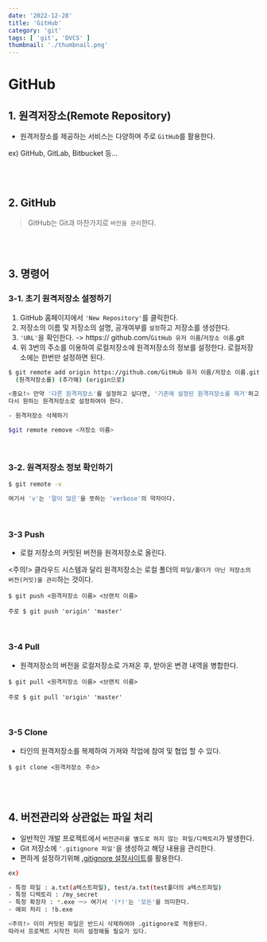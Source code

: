```yaml
---
date: '2022-12-28'
title: 'GitHub'
category: 'git'
tags: [ 'git', 'DVCS' ]
thumbnail: './thumbnail.png'
---
```


# GitHub

## 1. 원격저장소(Remote Repository)

- 원격저장소를 제공하는 서비스는 다양하며 주로 `GitHub`를 활용한다.

ex) GitHub, GitLab, Bitbucket 등...

<br>
<br>

## 2. GitHub

> GitHub는 Git과 마찬가지로 `버전을 관리`한다.

<br>
<br>

## 3. 명령어

### 3-1. 초기 원격저장소 설정하기

1. GitHub 홈페이지에서 `'New Repository'`를 클릭한다.
2. 저장소의 이름 및 저장소의 설명, 공개여부를 `설정`하고 저장소를 생성한다.
3. `'URL'`을 확인한다. -> https:// github.com/`GitHub 유저 이름`/`저장소 이름`.git
4. 위 3번의 주소를 이용하여 로컬저장소에 원격저장소의 정보를 설정한다. 로컬저장소에는 한번만 설정하면 된다.

```bash
$ git remote add origin https://github.com/GitHub 유저 이름/저장소 이름.git
  (원격저장소를) (추가해) (origin으로)

<중요!> 만약 '다른 원격저장소'를 설정하고 싶다면, '기존에 설정된 원격저장소를 제거'하고
다시 원하는 원격저장소로 설정하여야 한다.

- 원격저장소 삭제하기

$git remote remove <저장소 이름>
```

<br>

### 3-2. 원격저장소 정보 확인하기

```bash
$ git remote -v

여기서 'v'는 '말이 많은'을 뜻하는 'verbose'의 약자이다.
```

<br>

### 3-3 Push

- 로컬 저장소의 커밋된 버전을 원격저장소로 올린다.

<주의!> 클라우드 시스템과 달리 원격저장소는 로컬 폴더의 `파일/폴더가 아닌 저장소의 버전(커밋)을 관리`하는 것이다.

```
$ git push <원격저장소 이름> <브랜치 이름>

주로 $ git push 'origin' 'master'
```

<br>

### 3-4 Pull

- 원격저장소의 버전을 로컬저장소로 가져온 후, 받아온 변경 내역을 병합한다.

```
$ git pull <원격저장소 이름> <브랜치 이름>

주로 $ git pull 'origin' 'master'
```

<br>

### 3-5 Clone

- 타인의 원격저장소를 복제하여 가져와 작업에 참여 및 협업 할 수 있다.

```
$ git clone <원격저장소 주소>
```

<br>
<br>

## 4. 버전관리와 상관없는 파일 처리

- 일반적인 개발 프로젝트에서 `버전관리를 별도로 하지 않는 파일/디렉토리`가 발생한다.
- Git 저장소에 `'.gitignore 파일'`을 생성하고 해당 내용을 관리한다.
- 편하게 설정하기위해 [.gitignore 설정사이트](https://gitignore.io)를 활용한다.

```bash
ex)

- 특정 파일 : a.txt(a텍스트파일), test/a.txt(test폴더의 a텍스트파일)
- 특정 디렉토리 : /my_secret
- 특정 확장자 : *.exe ㅡ> 여기서 '(*)'는 '모든'을 의미한다.
- 예외 처리 : !b.exe

<주의!> 이미 커밋된 파일은 반드시 삭제하여야 .gitignore로 적용된다.
따라서 프로젝트 시작전 미리 설정해둘 필요가 있다.
```

[//]: # (---)

[//]: # ()

[//]: # (## Source)

[//]: # ()

[//]: # (- SEO 기본 가이드)

[//]: # ()

[//]: # (  [<https://support.google.com/webmasters/answer/7451184?hl=ko&ref_topic=9460495>]&#40;<https://support.google.com/webmasters/answer/7451184?hl=ko&ref_topic=9460495>&#41;)